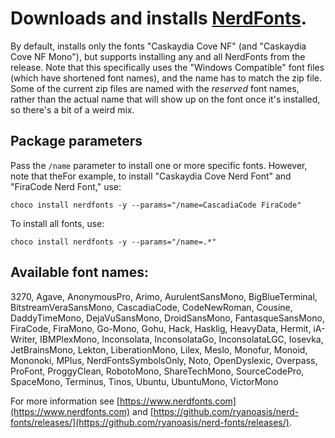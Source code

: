 # Downloads and installs [NerdFonts](https://www.nerdfonts.com).

By default, installs only the fonts "Caskaydia Cove NF" (and "Caskaydia Cove NF Mono"), but supports installing any and all NerdFonts from the release. Note that this specifically uses the "Windows Compatible" font files (which have shortened font names), and the name has to match the zip file. Some of the current zip files are named with the _reserved_ font names, rather than the actual name that will show up on the font once it's installed, so there's a bit of a weird mix.

## Package parameters

Pass the `/name` parameter to install one or more specific fonts. However, note that theFor example, to install "Caskaydia Cove Nerd Font" and "FiraCode Nerd Font,"  use:

`choco install nerdfonts -y --params="/name=CascadiaCode FiraCode"`

To install all fonts, use:

`choco install nerdfonts -y --params="/name=.*"`

## Available font names:

3270, Agave, AnonymousPro, Arimo, AurulentSansMono, BigBlueTerminal, BitstreamVeraSansMono, CascadiaCode, CodeNewRoman, Cousine, DaddyTimeMono, DejaVuSansMono, DroidSansMono, FantasqueSansMono, FiraCode, FiraMono, Go-Mono, Gohu, Hack, Hasklig, HeavyData, Hermit, iA-Writer, IBMPlexMono, Inconsolata, InconsolataGo, InconsolataLGC, Iosevka, JetBrainsMono, Lekton, LiberationMono, Lilex, Meslo, Monofur, Monoid, Mononoki, MPlus, NerdFontsSymbolsOnly, Noto, OpenDyslexic, Overpass, ProFont, ProggyClean, RobotoMono, ShareTechMono, SourceCodePro, SpaceMono, Terminus, Tinos, Ubuntu, UbuntuMono, VictorMono

For more information see [https://www.nerdfonts.com](https://www.nerdfonts.com) and [https://github.com/ryanoasis/nerd-fonts/releases/](https://github.com/ryanoasis/nerd-fonts/releases/).
